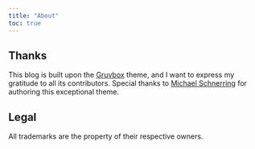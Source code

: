 ```yaml
---
title: "About"
toc: true
---
```


## Thanks

This blog is built upon the [Gruvbox](https://themes.gohugo.io/themes/hugo-theme-gruvbox/) theme, and I want to express my gratitude to all its contributors. Special thanks to [Michael Schnerring](https://schnerring.net/) for authoring this exceptional theme.

## Legal

All trademarks are the property of their respective owners.


